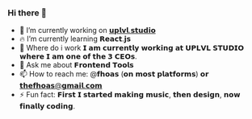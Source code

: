 ### Hi there 👋

- 🔭 I’m currently working on [𝘂𝗽𝗹𝘃𝗹.𝘀𝘁𝘂𝗱𝗶𝗼](https://uplvl.studio)
- 🔥 I’m currently learning 𝗥𝗲𝗮𝗰𝘁.𝗷𝘀
- 🤔 Where do i work 𝗜 𝗮𝗺 𝗰𝘂𝗿𝗿𝗲𝗻𝘁𝗹𝘆 𝘄𝗼𝗿𝗸𝗶𝗻𝗴 𝗮𝘁 𝗨𝗣𝗟𝗩𝗟 𝗦𝗧𝗨𝗗𝗜𝗢 𝘄𝗵𝗲𝗿𝗲 𝗜 𝗮𝗺 𝗼𝗻𝗲 𝗼𝗳 𝘁𝗵𝗲 𝟯 𝗖𝗘𝗢𝘀.
- 💬 Ask me about 𝗙𝗿𝗼𝗻𝘁𝗲𝗻𝗱 𝗧𝗼𝗼𝗹𝘀
- 📫 How to reach me: @𝗳𝗵𝗼𝗮𝘀 (𝗼𝗻 𝗺𝗼𝘀𝘁 𝗽𝗹𝗮𝘁𝗳𝗼𝗿𝗺𝘀) 𝗼𝗿 [𝘁𝗵𝗲𝗳𝗵𝗼𝗮𝘀@𝗴𝗺𝗮𝗶𝗹.𝗰𝗼𝗺](mailto:thefhoas@gmail.com)
- ⚡ Fun fact: 𝗙𝗶𝗿𝘀𝘁 𝗜 𝘀𝘁𝗮𝗿𝘁𝗲𝗱 𝗺𝗮𝗸𝗶𝗻𝗴 𝗺𝘂𝘀𝗶𝗰, 𝘁𝗵𝗲𝗻 𝗱𝗲𝘀𝗶𝗴𝗻, 𝗻𝗼𝘄 𝗳𝗶𝗻𝗮𝗹𝗹𝘆 𝗰𝗼𝗱𝗶𝗻𝗴.

